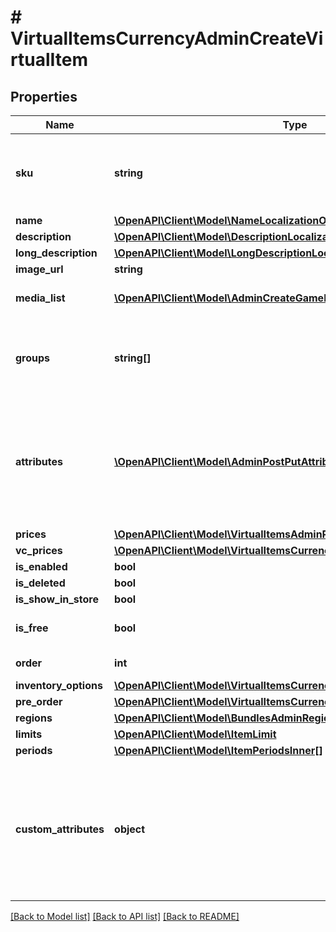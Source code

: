 # # VirtualItemsCurrencyAdminCreateVirtualItem

## Properties

Name | Type | Description | Notes
------------ | ------------- | ------------- | -------------
**sku** | **string** | Unique item ID. The SKU may contain only lowercase and uppercase Latin alphanumeric characters, periods, dashes, and underscores. | [optional]
**name** | [**\OpenAPI\Client\Model\NameLocalizationObject**](NameLocalizationObject.md) |  | [optional]
**description** | [**\OpenAPI\Client\Model\DescriptionLocalizationObject**](DescriptionLocalizationObject.md) |  | [optional]
**long_description** | [**\OpenAPI\Client\Model\LongDescriptionLocalizationObject**](LongDescriptionLocalizationObject.md) |  | [optional]
**image_url** | **string** | Image URL. | [optional]
**media_list** | [**\OpenAPI\Client\Model\AdminCreateGameRequestMediaListInner[]**](AdminCreateGameRequestMediaListInner.md) | Item&#39;s additional assets such as screenshots, gameplay video and so on. | [optional]
**groups** | **string[]** | Groups the item belongs to. &lt;div class&#x3D;\&quot;note\&quot;&gt;&lt;strong&gt;Note.&lt;/strong&gt; The string value refers to group &#x60;external_id&#x60;.&lt;/div&gt; | [optional]
**attributes** | [**\OpenAPI\Client\Model\AdminPostPutAttributeItem[]**](AdminPostPutAttributeItem.md) | List of attributes. &lt;div class&#x3D;\&quot;notice\&quot;&gt;&lt;strong&gt;Attention.&lt;/strong&gt; You &lt;strong&gt;can&#39;t specify more than 20 attributes&lt;/strong&gt; for the item. Any attempts to exceed the limit result in an error.&lt;/div&gt; | [optional]
**prices** | [**\OpenAPI\Client\Model\VirtualItemsAdminPricesInner[]**](VirtualItemsAdminPricesInner.md) |  | [optional]
**vc_prices** | [**\OpenAPI\Client\Model\VirtualItemsCurrencyAdminCreateVcPricesInner[]**](VirtualItemsCurrencyAdminCreateVcPricesInner.md) |  | [optional]
**is_enabled** | **bool** |  | [optional]
**is_deleted** | **bool** |  | [optional]
**is_show_in_store** | **bool** |  | [optional]
**is_free** | **bool** | If &#x60;true&#x60;, the item is free. | [optional] [default to false]
**order** | **int** | Defines arrangement order. | [optional]
**inventory_options** | [**\OpenAPI\Client\Model\VirtualItemsCurrencyInventoryOptions**](VirtualItemsCurrencyInventoryOptions.md) |  | [optional]
**pre_order** | [**\OpenAPI\Client\Model\VirtualItemsCurrencyAdminPreOrder**](VirtualItemsCurrencyAdminPreOrder.md) |  | [optional]
**regions** | [**\OpenAPI\Client\Model\BundlesAdminRegionsInner[]**](BundlesAdminRegionsInner.md) |  | [optional]
**limits** | [**\OpenAPI\Client\Model\ItemLimit**](ItemLimit.md) |  | [optional]
**periods** | [**\OpenAPI\Client\Model\ItemPeriodsInner[]**](ItemPeriodsInner.md) | Item sales period. | [optional]
**custom_attributes** | **object** | A JSON object containing item attributes and values. Attributes allow you to add more info to items like the player&#39;s required level to use the item. Attributes enrich your game&#39;s internal logic and are accessible through dedicated GET methods and webhooks. | [optional]

[[Back to Model list]](../../README.md#models) [[Back to API list]](../../README.md#endpoints) [[Back to README]](../../README.md)
